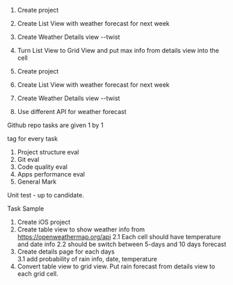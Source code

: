 1. Create project
2. Create List View with weather forecast for next week
3. Create Weather Details view
--twist
4. Turn List View to Grid View and put max info from details view into the cell

1. Create project
2. Create List View with weather forecast for next week
3. Create Weather Details view
--twist
4. Use different API for weather forecast


Github repo
tasks are given 1 by 1

tag for every task

1. Project structure eval
2. Git eval
3. Code quality eval
4. Apps performance eval
5. General Mark

Unit test - up to candidate.


Task Sample

1. Create iOS project
2. Create table view to show weather info from https://openweathermap.org/api
2.1 Each cell should have temperature and date info
2.2 should be switch between 5-days and 10 days forecast
3. Create details page for each days  
3.1 add probability of rain info, date, temperature
4. Convert table view to grid view. Put rain forecast from details view to each grid cell.
